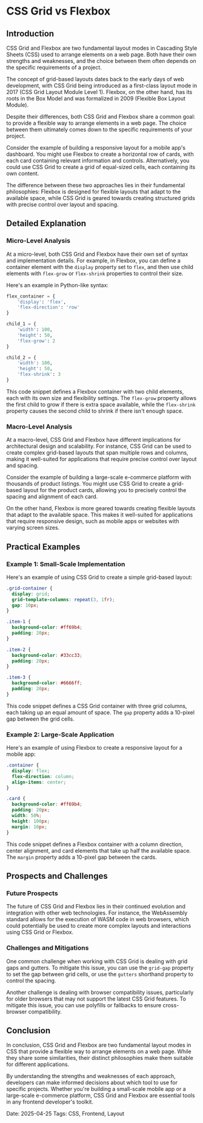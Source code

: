 # CSS Grid vs Flexbox
## Introduction
CSS Grid and Flexbox are two fundamental layout modes in Cascading Style Sheets (CSS) used to arrange elements on a web page. Both have their own strengths and weaknesses, and the choice between them often depends on the specific requirements of a project.

The concept of grid-based layouts dates back to the early days of web development, with CSS Grid being introduced as a first-class layout mode in 2017 (CSS Grid Layout Module Level 1). Flexbox, on the other hand, has its roots in the Box Model and was formalized in 2009 (Flexible Box Layout Module).

Despite their differences, both CSS Grid and Flexbox share a common goal: to provide a flexible way to arrange elements in a web page. The choice between them ultimately comes down to the specific requirements of your project.

Consider the example of building a responsive layout for a mobile app's dashboard. You might use Flexbox to create a horizontal row of cards, with each card containing relevant information and controls. Alternatively, you could use CSS Grid to create a grid of equal-sized cells, each containing its own content.

The difference between these two approaches lies in their fundamental philosophies: Flexbox is designed for flexible layouts that adapt to the available space, while CSS Grid is geared towards creating structured grids with precise control over layout and spacing.

## Detailed Explanation
### Micro-Level Analysis
At a micro-level, both CSS Grid and Flexbox have their own set of syntax and implementation details. For example, in Flexbox, you can define a container element with the `display` property set to `flex`, and then use child elements with `flex-grow` or `flex-shrink` properties to control their size.

Here's an example in Python-like syntax:
```python
flex_container = {
    'display': 'flex',
    'flex-direction': 'row'
}

child_1 = {
    'width': 100,
    'height': 50,
    'flex-grow': 2
}

child_2 = {
    'width': 100,
    'height': 50,
    'flex-shrink': 3
}
```
This code snippet defines a Flexbox container with two child elements, each with its own size and flexibility settings. The `flex-grow` property allows the first child to grow if there is extra space available, while the `flex-shrink` property causes the second child to shrink if there isn't enough space.

### Macro-Level Analysis
At a macro-level, CSS Grid and Flexbox have different implications for architectural design and scalability. For instance, CSS Grid can be used to create complex grid-based layouts that span multiple rows and columns, making it well-suited for applications that require precise control over layout and spacing.

Consider the example of building a large-scale e-commerce platform with thousands of product listings. You might use CSS Grid to create a grid-based layout for the product cards, allowing you to precisely control the spacing and alignment of each card.

On the other hand, Flexbox is more geared towards creating flexible layouts that adapt to the available space. This makes it well-suited for applications that require responsive design, such as mobile apps or websites with varying screen sizes.

## Practical Examples
### Example 1: Small-Scale Implementation

Here's an example of using CSS Grid to create a simple grid-based layout:
```css
.grid-container {
  display: grid;
  grid-template-columns: repeat(3, 1fr);
  gap: 10px;
}

.item-1 {
  background-color: #ff69b4;
  padding: 20px;
}

.item-2 {
  background-color: #33cc33;
  padding: 20px;
}

.item-3 {
  background-color: #6666ff;
  padding: 20px;
}
```
This code snippet defines a CSS Grid container with three grid columns, each taking up an equal amount of space. The `gap` property adds a 10-pixel gap between the grid cells.

### Example 2: Large-Scale Application

Here's an example of using Flexbox to create a responsive layout for a mobile app:
```css
.container {
  display: flex;
  flex-direction: column;
  align-items: center;
}

.card {
  background-color: #ff69b4;
  padding: 20px;
  width: 50%;
  height: 100px;
  margin: 10px;
}
```
This code snippet defines a Flexbox container with a column direction, center alignment, and card elements that take up half the available space. The `margin` property adds a 10-pixel gap between the cards.

## Prospects and Challenges
### Future Prospects

The future of CSS Grid and Flexbox lies in their continued evolution and integration with other web technologies. For instance, the WebAssembly standard allows for the execution of WASM code in web browsers, which could potentially be used to create more complex layouts and interactions using CSS Grid or Flexbox.

### Challenges and Mitigations

One common challenge when working with CSS Grid is dealing with grid gaps and gutters. To mitigate this issue, you can use the `grid-gap` property to set the gap between grid cells, or use the `gutters` shorthand property to control the spacing.

Another challenge is dealing with browser compatibility issues, particularly for older browsers that may not support the latest CSS Grid features. To mitigate this issue, you can use polyfills or fallbacks to ensure cross-browser compatibility.

## Conclusion
In conclusion, CSS Grid and Flexbox are two fundamental layout modes in CSS that provide a flexible way to arrange elements on a web page. While they share some similarities, their distinct philosophies make them suitable for different applications.

By understanding the strengths and weaknesses of each approach, developers can make informed decisions about which tool to use for specific projects. Whether you're building a small-scale mobile app or a large-scale e-commerce platform, CSS Grid and Flexbox are essential tools in any frontend developer's toolkit.

Date: 2025-04-25
Tags: CSS, Frontend, Layout